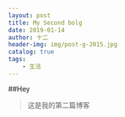 ```yaml
---
layout: post
title: My Second bolg
date: 2019-01-14
author: 十二
header-img: img/post-g-2015.jpg
catalog: true
tags:
    - 生活
---
```


##Hey
>这是我的第二篇博客
